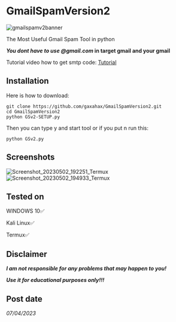 # GmailSpamVersion2

![gmailspamv2banner](https://github.com/gaxahax/GmailSpamVersion2/assets/119358021/c6a1a3b6-497e-4049-aea3-dcd851577383)

The  Most Useful Gmail Spam Tool in python

**_You dont have to use @gmail.com_ in target gmail and your gmail**

Tutorial video how to get smtp code: 
[Tutorial](https://youtu.be/1YXVdyVuFGA)

## Installation
Here is how to download:
```
git clone https://github.com/gaxahax/GmailSpamVersion2.git
cd GmailSpamVersion2
python GSv2-SETUP.py
```
Then you can type y and start tool or if you put n run this:
```
python GSv2.py 
```

## Screenshots
![Screenshot_20230502_192251_Termux](https://user-images.githubusercontent.com/119358021/235750033-2b9e2eaf-38d8-4163-9178-9ff4b5eb48b6.jpg)
![Screenshot_20230502_194933_Termux](https://user-images.githubusercontent.com/119358021/235750044-fd038030-0d0f-4e98-836d-b398e80a4a5c.jpg)

## Tested on
WINDOWS 10✅

Kali Linux✅

Termux✅

## Disclaimer
***I am not responsible for any problems that may happen to you!***

***Use it for educational purposes only!!!***

## Post date
_07/04/2023_
